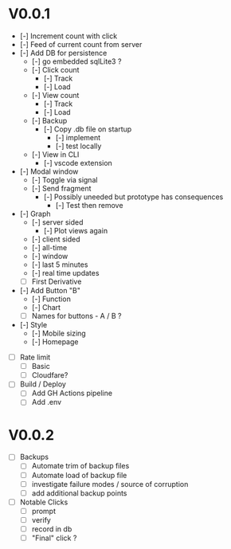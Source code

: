 # V0.0.1
- [-] Increment count with click
- [-] Feed of current count from server
- [-] Add DB for persistence 
    - [-] go embedded sqlLite3 ? 
    - [-] Click count
      - [-] Track
      - [-] Load
    - [-] View count 
      - [-] Track
      - [-] Load
    - [-] Backup
      - [-] Copy .db file on startup
        - [-] implement
        - [-] test locally
    - [-] View in CLI
      - [-] vscode extension
- [-] Modal window
  - [-] Toggle via signal
  - [-] Send fragment
    - [-] Possibly uneeded but prototype has consequences
      - [-] Test then remove  
- [-] Graph 
  - [-] server sided
    - [-] Plot views again 
  - [-] client sided
  - [-] all-time
  - [-] window 
  - [-] last 5 minutes 
  - [-] real time updates 
  - [ ] First Derivative
- [-] Add Button "B"
  - [-] Function
  - [-] Chart
  - [ ] Names for buttons - A / B ? 
- [-] Style
  - [-] Mobile sizing
  - [-] Homepage
- [ ] Rate limit
  - [ ] Basic
  - [ ] Cloudfare? 
- [ ] Build / Deploy
  - [ ] Add GH Actions pipeline
  - [ ] Add .env

# V0.0.2
- [ ] Backups
  - [ ] Automate trim of backup files
  - [ ] Automate load of backup file
  - [ ] investigate failure modes / source of corruption
  - [ ] add additional backup points
- [ ] Notable Clicks
  - [ ] prompt
  - [ ] verify 
  - [ ] record in db
  - [ ] "Final" click ? 
